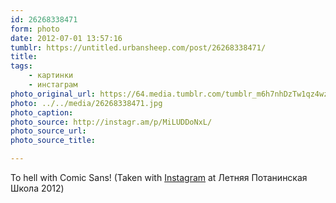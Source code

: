 ```yaml
---
id: 26268338471
form: photo
date: 2012-07-01 13:57:16
tumblr: https://untitled.urbansheep.com/post/26268338471/
title:
tags:
    - картинки
    - инстаграм
photo_original_url: https://64.media.tumblr.com/tumblr_m6h7nhDzTw1qz4wzio1_640.jpg
photo: ../../media/26268338471.jpg
photo_caption:
photo_source: http://instagr.am/p/MiLUDDoNxL/
photo_source_url:
photo_source_title:

---
```


<p>To hell with Comic Sans! (Taken with <a href="http://instagram.com">Instagram</a> at Летняя Потанинская Школа 2012)</p>
